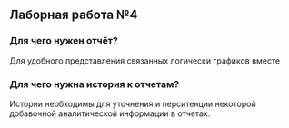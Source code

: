 ## Лаборная работа №4

### Для чего нужен отчёт?


Для удобного представления связанных логически графиков вместе


### Для чего нужна история к отчетам?


Истории необходимы для уточнения и перситенции некоторой добавочной аналитической информации в отчетах.


